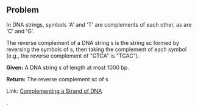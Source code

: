 ## Problem

In DNA strings, symbols 'A' and 'T' are complements of each other, as are 'C' and 'G'.

The reverse complement of a DNA string s is the string sc formed by reversing the symbols of s, then taking the complement of each symbol (e.g., the reverse complement of "GTCA" is "TGAC").

**Given:**  A DNA string s of length at most 1000 bp.

**Return:** The reverse complement sc of s

Link: [Complementing a Strand of DNA](http://rosalind.info/problems/revc/)

.
